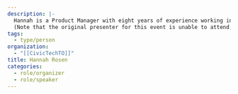 ```yaml
---
description: |-
  Hannah is a Product Manager with eight years of experience working in the corporate tech industry and one year of experience working to harness the power of the tech industry for social good.
  (Note that the original presenter for this event is unable to attend; we hope to reschedule them for a future date.)
tags:
  - type/person
organization:
  - "[[CivicTechTO]]"
title: Hannah Rosen
categories:
  - role/organizer
  - role/speaker
---
```

